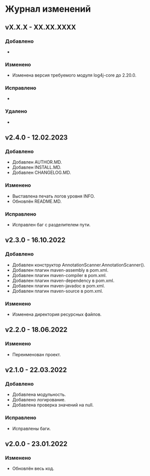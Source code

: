 # Журнал изменений
## vX.X.X - XX.XX.XXXX
### Добавлено
*

### Изменено
* Изменена версия требуемого модуля log4j-core до 2.20.0.

### Исправлено
*

### Удалено
*

## v2.4.0 - 12.02.2023
### Добавлено
* Добавлен AUTHOR.MD.
* Добавлен INSTALL.MD.
* Добавлен CHANGELOG.MD.

### Изменено
* Выставлена печать логов уровня INFO.
* Обновлён README.MD.

### Исправлено
* Исправлен баг с разделителем пути.

## v2.3.0 - 16.10.2022
### Добавлено
* Добавлен конструктор AnnotationScanner.AnnotationScanner().
* Добавлен плагин maven-assembly в pom.xml.
* Добавлен плагин maven-compiler в pom.xml.
* Добавлен плагин maven-dependency в pom.xml.
* Добавлен плагин maven-javadoc в pom.xml.
* Добавлен плагин maven-source в pom.xml.

### Изменено
* Изменена директория ресурсных файлов.

## v2.2.0 - 18.06.2022
### Изменено
* Переименован проект.

## v2.1.0 - 22.03.2022
### Добавлено
* Добавлена модульность.
* Добавлено логирование.
* Добавлена проверка значений на null.

### Исправлено
* Исправлены баги.

## v2.0.0 - 23.01.2022
### Изменено
* Обновлён весь код.
